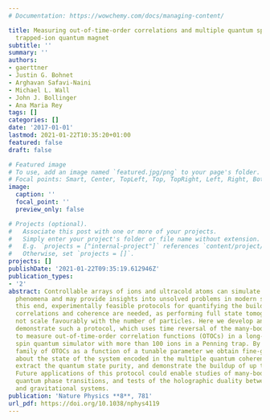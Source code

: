 ```yaml
---
# Documentation: https://wowchemy.com/docs/managing-content/

title: Measuring out-of-time-order correlations and multiple quantum spectra in a
  trapped-ion quantum magnet
subtitle: ''
summary: ''
authors:
- gaerttner
- Justin G. Bohnet
- Arghavan Safavi-Naini
- Michael L. Wall
- John J. Bollinger
- Ana Maria Rey
tags: []
categories: []
date: '2017-01-01'
lastmod: 2021-01-22T10:35:20+01:00
featured: false
draft: false

# Featured image
# To use, add an image named `featured.jpg/png` to your page's folder.
# Focal points: Smart, Center, TopLeft, Top, TopRight, Left, Right, BottomLeft, Bottom, BottomRight.
image:
  caption: ''
  focal_point: ''
  preview_only: false

# Projects (optional).
#   Associate this post with one or more of your projects.
#   Simply enter your project's folder or file name without extension.
#   E.g. `projects = ["internal-project"]` references `content/project/deep-learning/index.md`.
#   Otherwise, set `projects = []`.
projects: []
publishDate: '2021-01-22T09:35:19.612946Z'
publication_types:
- '2'
abstract: Controllable arrays of ions and ultracold atoms can simulate complex many-body
  phenomena and may provide insights into unsolved problems in modern science. To
  this end, experimentally feasible protocols for quantifying the buildup of quantum
  correlations and coherence are needed, as performing full state tomography does
  not scale favourably with the number of particles. Here we develop and experimentally
  demonstrate such a protocol, which uses time reversal of the many-body dynamics
  to measure out-of-time-order correlation functions (OTOCs) in a long-range Ising
  spin quantum simulator with more than 100 ions in a Penning trap. By measuring a
  family of OTOCs as a function of a tunable parameter we obtain fine-grained information
  about the state of the system encoded in the multiple quantum coherence spectrum,
  extract the quantum state purity, and demonstrate the buildup of up to 8-body correlations.
  Future applications of this protocol could enable studies of many-body localization,
  quantum phase transitions, and tests of the holographic duality between quantum
  and gravitational systems.
publication: 'Nature Physics **8**, 781'
url_pdf: https://doi.org/10.1038/nphys4119
---
```

